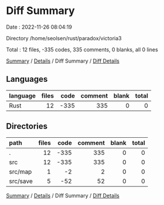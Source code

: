 # Diff Summary

Date : 2022-11-26 08:04:19

Directory /home/seolsen/rust/paradox/victoria3

Total : 12 files,  -335 codes, 335 comments, 0 blanks, all 0 lines

[Summary](results.md) / [Details](details.md) / Diff Summary / [Diff Details](diff-details.md)

## Languages
| language | files | code | comment | blank | total |
| :--- | ---: | ---: | ---: | ---: | ---: |
| Rust | 12 | -335 | 335 | 0 | 0 |

## Directories
| path | files | code | comment | blank | total |
| :--- | ---: | ---: | ---: | ---: | ---: |
| . | 12 | -335 | 335 | 0 | 0 |
| src | 12 | -335 | 335 | 0 | 0 |
| src/map | 1 | -2 | 2 | 0 | 0 |
| src/save | 5 | -52 | 52 | 0 | 0 |

[Summary](results.md) / [Details](details.md) / Diff Summary / [Diff Details](diff-details.md)